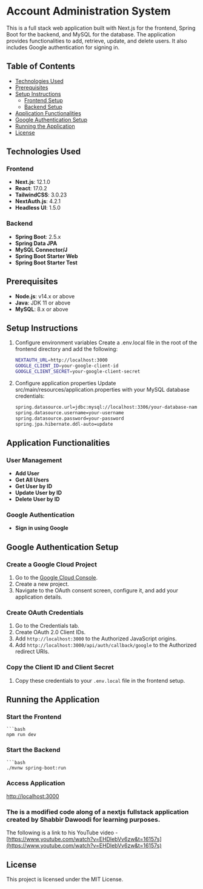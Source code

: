 # Account Administration System
This is a full stack web application built with Next.js for the frontend, Spring Boot for the backend, and MySQL for the database. The application provides functionalities to add, retrieve, update, and delete users. It also includes Google authentication for signing in.

## Table of Contents
- [Technologies Used](#technologies-used)
- [Prerequisites](#prerequisites)
- [Setup Instructions](#setup-instructions)
  - [Frontend Setup](#frontend-setup)
  - [Backend Setup](#backend-setup)
- [Application Functionalities](#application-functionalities)
- [Google Authentication Setup](#google-authentication-setup)
- [Running the Application](#running-the-application)
- [License](#license)

## Technologies Used

### Frontend
- **Next.js**: 12.1.0
- **React**: 17.0.2
- **TailwindCSS**: 3.0.23
- **NextAuth.js**: 4.2.1
- **Headless UI**: 1.5.0

### Backend
- **Spring Boot**: 2.5.x
- **Spring Data JPA**
- **MySQL Connector/J**
- **Spring Boot Starter Web**
- **Spring Boot Starter Test**

## Prerequisites
- **Node.js**: v14.x or above
- **Java**: JDK 11 or above
- **MySQL**: 8.x or above

## Setup Instructions

1. Configure environment variables
   Create a .env.local file in the root of the frontend directory and add the following:
   ```bash
   NEXTAUTH_URL=http://localhost:3000
   GOOGLE_CLIENT_ID=your-google-client-id
   GOOGLE_CLIENT_SECRET=your-google-client-secret

2. Configure application properties
   Update src/main/resources/application.properties with your MySQL database credentials:
   ```bash
   spring.datasource.url=jdbc:mysql://localhost:3306/your-database-name
   spring.datasource.username=your-username
   spring.datasource.password=your-password
   spring.jpa.hibernate.ddl-auto=update

## Application Functionalities

### User Management
- **Add User**
- **Get All Users**
- **Get User by ID**
- **Update User by ID**
- **Delete User by ID**

### Google Authentication
- **Sign in using Google**

## Google Authentication Setup

### Create a Google Cloud Project
1. Go to the [Google Cloud Console](https://console.cloud.google.com/).
2. Create a new project.
3. Navigate to the OAuth consent screen, configure it, and add your application details.

### Create OAuth Credentials
1. Go to the Credentials tab.
2. Create OAuth 2.0 Client IDs.
3. Add `http://localhost:3000` to the Authorized JavaScript origins.
4. Add `http://localhost:3000/api/auth/callback/google` to the Authorized redirect URIs.

### Copy the Client ID and Client Secret
1. Copy these credentials to your `.env.local` file in the frontend setup.

## Running the Application

### Start the Frontend
    ```bash
    npm run dev

### Start the Backend
    ```bash
    ./mvnw spring-boot:run

### Access Application
[http://localhost:3000](http://localhost:3000)

### The is a modified code along of a nextjs fullstack application created by Shabbir Dawoodi for learning purposes. 
The following is a link to his YouTube video - [https://www.youtube.com/watch?v=EHDlebVv6zw&t=16157s](https://www.youtube.com/watch?v=EHDlebVv6zw&t=16157s)

## License

This project is licensed under the MIT License.




